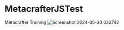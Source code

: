 # MetacrafterJSTest
Metacrafter Training
![Screenshot 2024-05-30 033742](https://github.com/Meenu00615/MetacrafterJSTest/assets/149779716/3322d9ff-4a18-4731-8723-1551a17da027)
